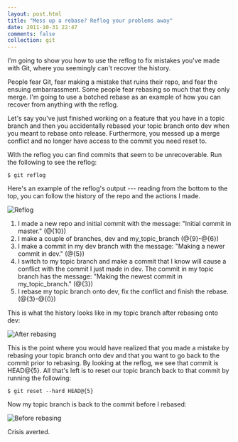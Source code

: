 ```yaml
---
layout: post.html
title: "Mess up a rebase? Reflog your problems away"
date: 2011-10-31 22:47
comments: false
collection: git
---
```


I'm going to show you how to use the reflog to fix mistakes you've made with Git, where you seemingly can't recover the history.

People fear Git, fear making a mistake that ruins their repo, and fear the ensuing embarrassment. Some people fear rebasing so much that they only merge. I'm going to use a botched rebase as an example of how you can recover from anything with the reflog.

Let's say you've just finished working on a feature that you have in a topic branch and then you accidentally rebased your topic branch onto dev when you meant to rebase onto release. Furthermore, you messed up a merge conflict and no longer have access to the commit you need reset to.

With the reflog you can find commits that seem to be unrecoverable. Run the following to see the reflog:

```
$ git reflog
```

Here's an example of the reflog's output --- reading from the bottom to the top, you can follow the
history of the repo and the actions I made.

![Reflog](http://i.imgur.com/4763S.png)

1. I made a new repo and initial commit with the message: "Initial commit in master." (@{10})
2. I make a couple of branches, dev and my_topic_branch (@{9}-@{6})
3. I make a commit in my dev branch with the message: "Making a newer commit in dev." (@{5})
4. I switch to my topic branch and make a commit that I know will cause a conflict
   with the commit I just made in dev. The commit in my topic branch has the message: "Making the newest commit in my_topic_branch." (@{3})
5. I rebase my topic branch onto dev, fix the conflict and finish
   the rebase. (@{3}-@{0})

This is what the history looks like in my topic branch after rebasing onto dev:

![After rebasing](http://i.imgur.com/5TLp5.png)

This is the point where you would have realized that you made a mistake by rebasing your topic branch onto dev and that you want to go back to the commit prior to rebasing. By looking at the reflog, we see that commit is HEAD@{5}. All that's left is to reset our topic branch back to that commit by running the following:

```
$ git reset --hard HEAD@{5}
```

Now my topic branch is back to the commit before I rebased:

![Before rebasing](http://i.imgur.com/ptL10.png)

Crisis averted.
